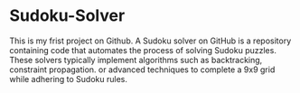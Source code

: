 # Sudoku-Solver
This is my frist project on Github. A Sudoku solver on GitHub is a repository containing code that automates the process of solving Sudoku puzzles. These solvers typically implement algorithms such as backtracking, constraint propagation. or advanced techniques to complete a 9x9 grid while adhering to Sudoku rules. 
